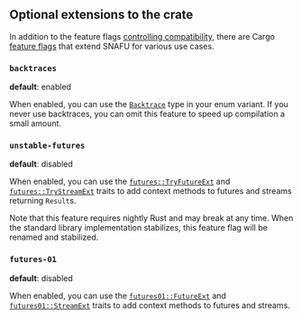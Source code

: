 ## Optional extensions to the crate

In addition to the feature flags [controlling compatibility],
there are Cargo [feature flags] that extend SNAFU for various use
cases.

[controlling compatibility]: super::guide::compatibility
[feature flags]: https://doc.rust-lang.org/stable/cargo/reference/specifying-dependencies.html#choosing-features

### `backtraces`

**default**: enabled

When enabled, you can use the [`Backtrace`](crate::Backtrace) type in
your enum variant. If you never use backtraces, you can omit this
feature to speed up compilation a small amount.

### `unstable-futures`

**default**: disabled

When enabled, you can use the [`futures::TryFutureExt`] and
[`futures::TryStreamExt`] traits to add context methods to futures
and streams returning `Result`s.

Note that this feature requires nightly Rust and may break at any
time. When the standard library implementation stabilizes, this
feature flag will be renamed and stabilized.

[`futures::TryFutureExt`]: crate::futures::TryFutureExt
[`futures::TryStreamExt`]: crate::futures::TryStreamExt

### `futures-01`

**default**: disabled

When enabled, you can use the [`futures01::FutureExt`] and
[`futures01::StreamExt`] traits to add context methods to futures
and streams.

[`futures01::FutureExt`]: crate::futures01::FutureExt
[`futures01::StreamExt`]: crate::futures01::StreamExt
